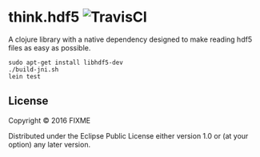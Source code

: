 # think.hdf5 ![TravisCI](https://travis-ci.com/thinktopic/think.hdf5.svg?token=pNFS4aJt3yqGNNwZvG5z&branch=master)

A clojure library with a native dependency designed to make reading hdf5 files as easy as possible.

```
sudo apt-get install libhdf5-dev
./build-jni.sh
lein test
```


## License

Copyright © 2016 FIXME

Distributed under the Eclipse Public License either version 1.0 or (at
your option) any later version.
